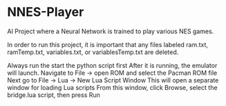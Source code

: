 # NNES-Player
AI Project where a Neural Network is trained to play various NES games.

In order to run this project, it is important that any files labeled ram.txt, ramTemp.txt, variables.txt,
or variablesTemp.txt are deleted.

Always run the start the python script first
After it is running, the emulator will launch.
Navigate to File -> open ROM and select the Pacman ROM file
Next go to File -> Lua -> New Lua Script Window
This will open a separate window for loading Lua scripts
From this window, click Browse, select the bridge.lua script, then press Run
